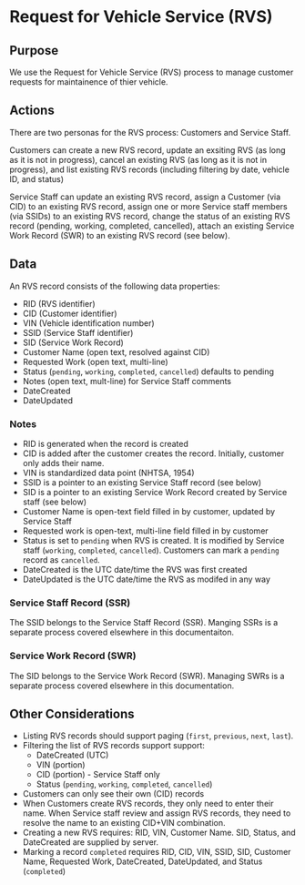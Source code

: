 # Request for Vehicle Service (RVS)

## Purpose
We use the Request for Vehicle Service (RVS) process to manage customer requests for maintainence of thier vehicle.

## Actions
There are two personas for the RVS process: Customers and Service Staff.

Customers can create a new RVS record, update an exsiting RVS (as long as it is not in progress), cancel an existing  RVS (as long as it is not in progress), and list existing  RVS records (including filtering by date, vehicle ID, and status)

Service Staff can update an existing RVS record, assign a Customer (via CID) to an existing RVS record, assign one or more Service staff members (via SSIDs) to an existing RVS record, change the status of an existing RVS record (pending, working, completed, cancelled), attach an existing Service Work Record (SWR) to an existing RVS record (see below).

## Data
An RVS record consists of the following data properties:
* RID (RVS identifier)
* CID (Customer identifier)
* VIN (Vehicle identification number)
* SSID (Service Staff identifier)
* SID (Service Work Record)
* Customer Name (open text, resolved against CID)
* Requested Work (open text, multi-line)
* Status (`pending`, `working`, `completed`, `cancelled`) defaults to pending
* Notes (open text, mult-line) for Service Staff comments
* DateCreated
* DateUpdated

### Notes
* RID is generated when the record is created
* CID is added after the customer creates the record. Initially, customer only adds their name.
* VIN is standardized data point (NHTSA, 1954)
* SSID is a pointer to an existing Service Staff record (see below)
* SID is a pointer to an existing Service Work Record created by Service staff (see below)
* Customer Name is open-text field filled in by customer, updated by Service Staff
* Requested work is open-text, multi-line field filled in by customer
* Status is set to `pending` when RVS is created. It is modified by Service staff (`working`, `completed`, `cancelled`). Customers can mark a `pending` record as `cancelled`.
* DateCreated is the UTC date/time the RVS was first created
* DateUpdated is the UTC date/time the RVS as modifed in any way

### Service Staff Record (SSR)
The SSID belongs to the Service Staff Record (SSR). Manging SSRs is a separate process covered elsewhere in this documentaiton.

### Service Work Record (SWR)
The SID belongs to the Service Work Record (SWR). Managing SWRs is a separate process covered elsewhere in this documentation. 

## Other Considerations
* Listing RVS records should support paging (`first`, `previous`, `next`, `last`).
* Filtering the list of RVS records support support:
  * DateCreated (UTC)
  * VIN (portion)
  * CID (portion) - Service Staff only
  * Status (`pending`, `working`, `completed`, `cancelled`)
* Customers can only see their own (CID) records
* When Customers create RVS records, they only need to enter their name. When Service staff review and assign RVS records, they need to resolve the name to an existing CID+VIN combination.
* Creating a new RVS requires: RID, VIN, Customer Name. SID, Status, and DateCreated are supplied by server.
* Marking a record `completed` requires RID, CID, VIN, SSID, SID, Customer Name, Requested Work, DateCreated, DateUpdated, and Status (`completed`)

